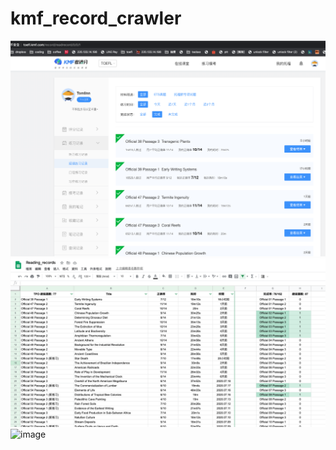 # kmf_record_crawler

![image](https://github.com/tomlinn/kmf_record_crawler/blob/master/img/web-1.png)
![image](https://github.com/tomlinn/kmf_record_crawler/blob/master/img/google_sheet.png)
![image](https://github.com/tomlinn/kmf_record_crawler/blob/master/tutorial_800.gif)
